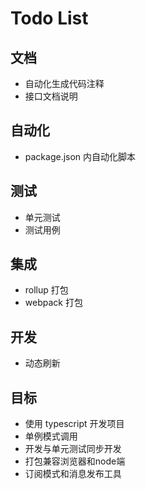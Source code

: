 # Todo List  

## 文档
* 自动化生成代码注释
* 接口文档说明

## 自动化
* package.json 内自动化脚本


## 测试
* 单元测试
* 测试用例

## 集成
* rollup 打包
* webpack 打包

## 开发
* 动态刷新

## 目标
* 使用 typescript 开发项目
* 单例模式调用
* 开发与单元测试同步开发
* 打包兼容浏览器和node端
* 订阅模式和消息发布工具

